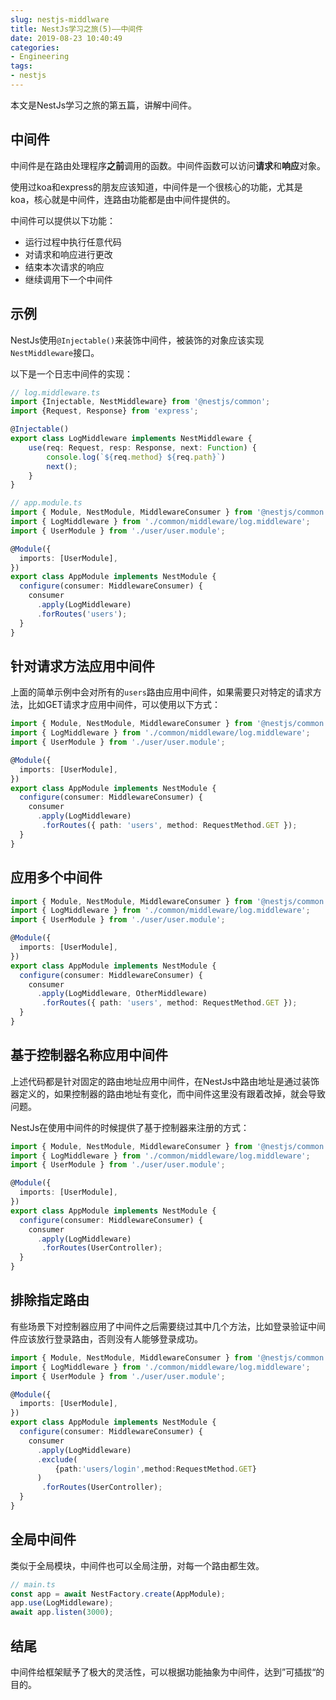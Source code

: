 ```yaml
---
slug: nestjs-middlware
title: NestJs学习之旅(5)——中间件
date: 2019-08-23 10:40:49
categories:
- Engineering
tags:
- nestjs
---
```


本文是NestJs学习之旅的第五篇，讲解中间件。

## 中间件

中间件是在路由处理程序**之前**调用的函数。中间件函数可以访问**请求**和**响应**对象。

使用过koa和express的朋友应该知道，中间件是一个很核心的功能，尤其是koa，核心就是中间件，连路由功能都是由中间件提供的。

中间件可以提供以下功能：

+ 运行过程中执行任意代码
+ 对请求和响应进行更改
+ 结束本次请求的响应
+ 继续调用下一个中间件

## 示例

NestJs使用`@Injectable()`来装饰中间件，被装饰的对象应该实现`NestMiddleware`接口。

以下是一个日志中间件的实现：

```ts
// log.middleware.ts
import {Injectable, NestMiddleware} from '@nestjs/common';
import {Request, Response} from 'express';

@Injectable()
export class LogMiddleware implements NestMiddleware {
    use(req: Request, resp: Response, next: Function) {
        console.log(`${req.method} ${req.path}`)
        next();
    }
}
```

```ts
// app.module.ts
import { Module, NestModule, MiddlewareConsumer } from '@nestjs/common';
import { LogMiddleware } from './common/middleware/log.middleware';
import { UserModule } from './user/user.module';

@Module({
  imports: [UserModule],
})
export class AppModule implements NestModule {
  configure(consumer: MiddlewareConsumer) {
    consumer
      .apply(LogMiddleware)
      .forRoutes('users');
  }
}
```

## 针对请求方法应用中间件

上面的简单示例中会对所有的`users`路由应用中间件，如果需要只对特定的请求方法，比如GET请求才应用中间件，可以使用以下方式：

```ts
import { Module, NestModule, MiddlewareConsumer } from '@nestjs/common';
import { LogMiddleware } from './common/middleware/log.middleware';
import { UserModule } from './user/user.module';

@Module({
  imports: [UserModule],
})
export class AppModule implements NestModule {
  configure(consumer: MiddlewareConsumer) {
    consumer
      .apply(LogMiddleware)
       .forRoutes({ path: 'users', method: RequestMethod.GET });
  }
}
```

## 应用多个中间件

```ts
import { Module, NestModule, MiddlewareConsumer } from '@nestjs/common';
import { LogMiddleware } from './common/middleware/log.middleware';
import { UserModule } from './user/user.module';

@Module({
  imports: [UserModule],
})
export class AppModule implements NestModule {
  configure(consumer: MiddlewareConsumer) {
    consumer
      .apply(LogMiddleware, OtherMiddleware)
       .forRoutes({ path: 'users', method: RequestMethod.GET });
  }
}
```

## 基于控制器名称应用中间件

上述代码都是针对固定的路由地址应用中间件，在NestJs中路由地址是通过装饰器定义的，如果控制器的路由地址有变化，而中间件这里没有跟着改掉，就会导致问题。

NestJs在使用中间件的时候提供了基于控制器来注册的方式：

```ts
import { Module, NestModule, MiddlewareConsumer } from '@nestjs/common';
import { LogMiddleware } from './common/middleware/log.middleware';
import { UserModule } from './user/user.module';

@Module({
  imports: [UserModule],
})
export class AppModule implements NestModule {
  configure(consumer: MiddlewareConsumer) {
    consumer
      .apply(LogMiddleware)
       .forRoutes(UserController);
  }
}
```

## 排除指定路由

有些场景下对控制器应用了中间件之后需要绕过其中几个方法，比如登录验证中间件应该放行登录路由，否则没有人能够登录成功。

```ts
import { Module, NestModule, MiddlewareConsumer } from '@nestjs/common';
import { LogMiddleware } from './common/middleware/log.middleware';
import { UserModule } from './user/user.module';

@Module({
  imports: [UserModule],
})
export class AppModule implements NestModule {
  configure(consumer: MiddlewareConsumer) {
    consumer
      .apply(LogMiddleware)
      .exclude(
          {path:'users/login',method:RequestMethod.GET}
      )
       .forRoutes(UserController);
  }
}
```

## 全局中间件

类似于全局模块，中间件也可以全局注册，对每一个路由都生效。

```ts
// main.ts
const app = await NestFactory.create(AppModule);
app.use(LogMiddleware);
await app.listen(3000);
```

## 结尾

中间件给框架赋予了极大的灵活性，可以根据功能抽象为中间件，达到”可插拔“的目的。
